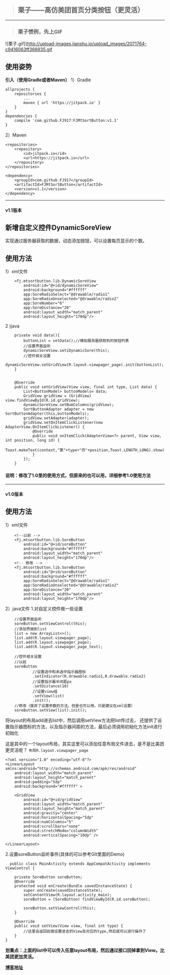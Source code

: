 > ## 栗子——高仿美团首页分类按钮（更灵活）

---


> ### 栗子惯例，先上GIF

![栗子.gif](http://upload-images.jianshu.io/upload_images/2071764-c9416063ff366935.gif



## 使用姿势

**引入（使用Gradle或者Maven）**
1）Gradle

    allprojects {
        repositories {
			...
            maven { url 'https://jitpack.io' }
        }
    }
    dependencies {
        compile 'com.github.FJ917:FJMtSortButton:v1.1'
    }
2）Maven

	<repositories>
		<repository>
		    <id>jitpack.io</id>
		    <url>https://jitpack.io</url>
		</repository>
	</repositories>

	<dependency>
	    <groupId>com.github.FJ917</groupId>
	    <artifactId>FJMtSortButton</artifactId>
	    <version>v1.1</version>
	</dependency>
	
---

#### v1.1版本
## 新增自定义控件DynamicSoreView
实现通过服务器获取的数据，动态添加按钮，可以设置每页显示的个数。
## 使用方法
1）xml文件
```
    <fj.mtsortbutton.lib.DynamicSoreView
        android:id="@+id/dynamicSoreView"
        android:background="#ffffff"
        app:SoreRadioSelect="@drawable/radio1"
        app:SoreRadioUnselected="@drawable/radio2"
        app:SoreNumber="6"
        app:SoreDistance="20"
        android:layout_width="match_parent"
        android:layout_height="170dp"/>
```
2 )java
```
    private void data(){
        buttonList = setData();//模拟服务器获取到的按钮列表
        //设置界面监听
        dynamicSoreView.setiDynamicSore(this);
        //控件相关设置
        dynamicSoreView.setGridView(R.layout.viewpager_page).init(buttonList);
    }


    @Override
    public void setGridView(View view, final int type, List data) {
        List<ButtonModel> buttonModels= data;
        GridView gridView = (GridView) view.findViewById(R.id.gridView);
        dynamicSoreView.setNumColumns(gridView);
        SortButtonAdapter adapter = new SortButtonAdapter(this,buttonModels);
        gridView.setAdapter(adapter);
        gridView.setOnItemClickListener(new AdapterView.OnItemClickListener() {
            @Override
            public void onItemClick(AdapterView<?> parent, View view, int position, long id) {
                Toast.makeText(context,"第"+type+"页"+position,Toast.LENGTH_LONG).show();
            }
        });
    }
```

#### 说明：修改了1.0里的使用方式，但原来的也可以用，详细参考1.0使用方法
---

#### v1.0版本

## 使用方法

1）xml文件
```
	<!--以前 -->
    <fj.mtsortbutton.lib.SoreButton
        android:id="@+id/soreButton"
        android:background="#ffffff"
        android:layout_width="match_parent"
        android:layout_height="170dp"/>
	<!-- 修改 -->
	<fj.mtsortbutton.lib.SoreButton
        android:id="@+id/soreButton"
        android:background="#ffffff"
        app:SoreRadioSelect="@drawable/radio1"
        app:SoreRadioUnselected="@drawable/radio2"
        app:SoreDistance="20"
        android:layout_width="match_parent"
        android:layout_height="170dp"/>
```	
        
2）java文件
1.对自定义控件做一些设置

        //设置界面监听
        soreButton.setViewControl(this);
        //添加界面到list
        list = new ArrayList<>();
        list.add(R.layout.viewpager_page);
        list.add(R.layout.viewpager_page);
        list.add(R.layout.viewpager_page_text);

        //控件相关设置
		//以前
        soreButton
                //设置选中和未选中指示器图标
                .setIndicator(R.drawable.radio1,R.drawable.radio2)
                //设置指示器半间距px
                .setDistance(10)
                //设置view组
                .setView(list)
                .init();
		//修改（废弃了设置参数的方法，但是也可以用，只是建议在xml设置）
		soreButton.setView(list).init();
将layout的布局add进去list中，然后调用setView方法把list传过去，
还提供了设置指示器图标的方法，以及指示器间距的方法，最后必须调用初始化方法init进行初始化


这是其中的一个layout布局，其实这里可以添加任意布局文件进去，是不是比美团更灵活呢？
`布局R.layout.viewpager_page`

    <?xml version="1.0" encoding="utf-8"?>
    <LinearLayout xmlns:android="http://schemas.android.com/apk/res/android"
        android:layout_width="match_parent"
        android:layout_height="match_parent"
        android:padding="5dp"
        android:background="#ffffff" >
    
        <GridView
            android:id="@+id/gridView"
            android:layout_width="match_parent"
            android:layout_height="match_parent"
            android:gravity="center"
            android:horizontalSpacing="5dp"
            android:numColumns="5"
            android:scrollbars="none"
            android:stretchMode="columnWidth"
            android:verticalSpacing="10dp" />
    
    </LinearLayout>

2.设置soreButton监听事件(具体的可以参考GIt里面的Demo)

      public class MainActivity extends AppCompatActivity implements ViewControl {
    
        private SoreButton soreButton;
        @Override
        protected void onCreate(Bundle savedInstanceState) {
            super.onCreate(savedInstanceState);
            setContentView(R.layout.activity_main);
            soreButton = (SoreButton) findViewById(R.id.soreButton);
    
            soreButton.setViewControl(this);
        }
    
        @Override
        public void setView(View view, final int type) {
            //这里会返回前面设置进去的View及对应的type,然后就可以进行操作了
        }
    }

**划重点：上面的list中可以传入任意layout布局，然后通过接口回掉拿到View。比美团更加灵活。**

**[博客地址](http://www.jianshu.com/p/e1631a8fab68)**
